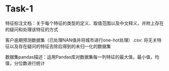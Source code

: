 # Task-1
特征标注文档：关于每个特征的类型的定义、取值范围以及中文释义，并附上存在的疑问和处理该特征的方式

客户逾期预测数据集（已处理NAN值并将城市进行one-hot处理）.csv: 将无关特征以及存在疑问的特征去除后得到的未归一化的数据集

数据集pandas描述：运用Pandas库对数据集每一列特征的最大值，最小值，均值，分位数进行统计
